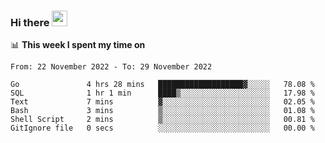 ### Hi there <a href="https://www.gautamkrishnar.com/"><img src="https://media.giphy.com/media/hvRJCLFzcasrR4ia7z/giphy.gif" width="25px"></a>

📊 **This week I spent my time on**

<!--START_SECTION:waka-->

```text
From: 22 November 2022 - To: 29 November 2022

Go               4 hrs 28 mins   ███████████████████▓░░░░░   78.08 %
SQL              1 hr 1 min      ████▒░░░░░░░░░░░░░░░░░░░░   17.98 %
Text             7 mins          ▓░░░░░░░░░░░░░░░░░░░░░░░░   02.05 %
Bash             3 mins          ▒░░░░░░░░░░░░░░░░░░░░░░░░   01.08 %
Shell Script     2 mins          ▒░░░░░░░░░░░░░░░░░░░░░░░░   00.81 %
GitIgnore file   0 secs          ░░░░░░░░░░░░░░░░░░░░░░░░░   00.00 %
```

<!--END_SECTION:waka-->
